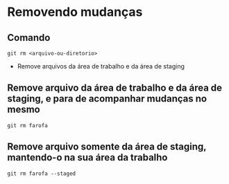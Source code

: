 # Removendo mudanças

## Comando

```shell
git rm <arquivo-ou-diretorio>
```

- Remove arquivos da área de trabalho e da área de staging

## Remove arquivo da área de trabalho e da área de staging, e para de acompanhar mudanças no mesmo

```shell
git rm farofa
```

## Remove arquivo somente da área de staging, mantendo-o na sua área da trabalho

```shell
git rm farofa --staged 
```
